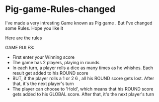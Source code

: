 # Pig-game-Rules-changed
I've made a very intresting Game known as Pig game . But I've changed some Rules. Hope you like it


Here are the rules


GAME RULES:
- First enter your Winning score
- The game has 2 players, playing in rounds
- In each turn, a player rolls a dice as many times as he whishes. Each result get added to his ROUND score
- BUT, if the player rolls a 1 or 2 6 , all his ROUND score gets lost. After that, it's the next player's turn
- The player can choose to 'Hold', which means that his ROUND score gets added to his GLOBAL score. After that, it's the next player's turn
